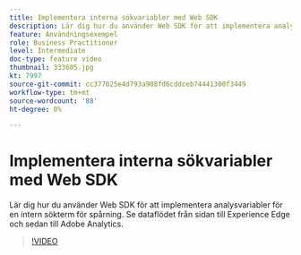 ```yaml
---
title: Implementera interna sökvariabler med Web SDK
description: Lär dig hur du använder Web SDK för att implementera analysvariabler för en intern sökterm för spårning. Se dataflödet från sidan till Experience Edge och sedan till Adobe Analytics.
feature: Användningsexempel
role: Business Practitioner
level: Intermediate
doc-type: feature video
thumbnail: 333605.jpg
kt: 7997
source-git-commit: cc377025e4d793a908fd6cddceb74441300f3449
workflow-type: tm+mt
source-wordcount: '88'
ht-degree: 0%

---
```



# Implementera interna sökvariabler med Web SDK

Lär dig hur du använder Web SDK för att implementera analysvariabler för en intern sökterm för spårning. Se dataflödet från sidan till Experience Edge och sedan till Adobe Analytics.

>[!VIDEO](https://video.tv.adobe.com/v/333605/?quality=12&learn=on)
